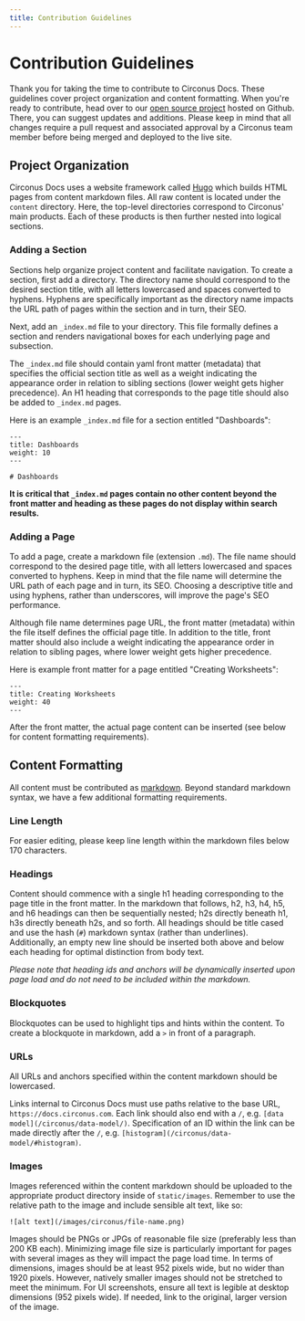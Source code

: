 ```yaml
---
title: Contribution Guidelines
---
```


# Contribution Guidelines

Thank you for taking the time to contribute to Circonus Docs. These guidelines cover project organization and content formatting. When you're ready to contribute, head 
over to our [open source project](https://github.com/circonus/docs) hosted on Github. There, you can suggest updates and additions. Please keep in mind that all changes 
require a pull request and associated approval by a Circonus team member before being merged and deployed to the live site.     

## Project Organization

Circonus Docs uses a website framework called [Hugo](https://gohugo.io/documentation/) which builds HTML pages from content markdown files. All raw content is located 
under the `content` directory. Here, the top-level directories correspond to Circonus' main products. Each of these products is then further nested into logical 
sections. 

### Adding a Section

Sections help organize project content and facilitate navigation. To create a section, first add a directory. The directory name should correspond to the desired 
section title, with all letters lowercased and spaces converted to hyphens. Hyphens are specifically important as the directory name impacts the URL path of pages 
within the section and in turn, their SEO. 

Next, add an `_index.md` file to your directory. This file formally defines a section and renders navigational boxes for each underlying page and subsection.  

The `_index.md` file should contain yaml front matter (metadata) that specifies the official section title as well as a weight indicating the appearance order in 
relation to sibling sections (lower weight gets higher precedence). An H1 heading that corresponds to the page title should also be added to `_index.md` pages. 

Here is an example `_index.md` file for a section entitled "Dashboards":

```
---
title: Dashboards
weight: 10
---

# Dashboards
```

**It is critical that `_index.md` pages contain no other content beyond the front matter and heading as these pages do not display within search results.**

### Adding a Page

To add a page, create a markdown file (extension `.md`). The file name should correspond to the desired page title, with all letters lowercased and spaces converted to 
hyphens. Keep in mind that the file name will determine the URL path of each page and in turn, its SEO. Choosing a descriptive title and using hyphens, rather than 
underscores, will improve the page's SEO performance.     

Although file name determines page URL, the front matter (metadata) within the file itself defines the official page title. In addition to the title, front matter 
should also include a weight indicating the appearance order in relation to sibling pages, where lower weight gets higher precedence.

Here is example front matter for a page entitled "Creating Worksheets":

```
---
title: Creating Worksheets
weight: 40
---
``` 

After the front matter, the actual page content can be inserted (see below for content formatting requirements).  

## Content Formatting

All content must be contributed as [markdown](https://www.markdownguide.org/basic-syntax). Beyond standard markdown syntax, we have a few additional formatting 
requirements. 

### Line Length

For easier editing, please keep line length within the markdown files below 170 characters.

### Headings

Content should commence with a single h1 heading corresponding to the page title in the front matter. In the markdown that follows, h2, h3, h4, h5, and h6 headings 
can then be sequentially nested; h2s directly beneath h1, h3s directly beneath h2s, and so forth. All headings should be title cased and use the hash (`#`) markdown 
syntax (rather than underlines). Additionally, an empty new line should be inserted both above and below each heading for optimal distinction from body text. 

*Please note that heading ids and anchors will be dynamically inserted upon page load and do not need to be included within the markdown.*    

### Blockquotes

Blockquotes can be used to highlight tips and hints within the content. To create a blockquote in markdown, add a `>` in front of a paragraph. 

### URLs

All URLs and anchors specified within the content markdown should be lowercased. 

Links internal to Circonus Docs must use paths relative to the base URL, `https://docs.circonus.com`. Each link should also end with a `/`, e.g. `[data model](/circonus/data-model/)`. Specification of an ID within the link can be made directly after the `/`, e.g. `[histogram](/circonus/data-model/#histogram)`.   

### Images

Images referenced within the content markdown should be uploaded to the appropriate product directory inside of `static/images`. Remember to use the relative path to 
the image and include sensible alt text, like so:

```
![alt text](/images/circonus/file-name.png)
``` 

Images should be PNGs or JPGs of reasonable file size (preferably less than 200 KB each). Minimizing image file size is particularly important for pages with several 
images as they will impact the page load time. In terms of dimensions, images should be at least 952 pixels wide, but no wider than 1920 pixels. However, natively 
smaller images should not be stretched to meet the minimum. For UI screenshots, ensure all text is legible at desktop dimensions (952 pixels wide). If needed, link to 
the original, larger version of the image.  